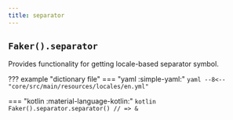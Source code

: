 ```yaml
---
title: separator
---
```


## `Faker().separator`

Provides functionality for getting locale-based separator symbol.

??? example "dictionary file"
    === "yaml :simple-yaml:"
        ```yaml
        --8<-- "core/src/main/resources/locales/en.yml"
        ```

=== "kotlin :material-language-kotlin:"
    ```kotlin
    Faker().separator.separator() // => &
    ```
